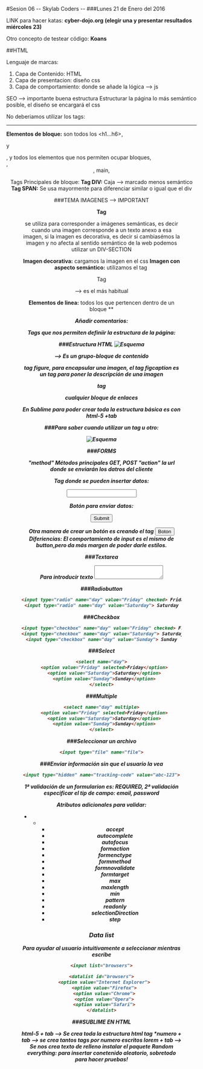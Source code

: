 #Sesion 06 -- Skylab Coders --
###Lunes 21 de Enero del 2016


LINK para hacer katas:
**cyber-dojo.org** **(elegir una y presentar resultados miércoles 23)**

Otro concepto de testear código: **Koans**

##HTML

Lenguaje de marcas: 

1. Capa de Contenido: HTML
2. Capa de presentacion: diseño css
3. Capa de comportamiento: donde se añade la lógica --> js

SEO --> importante buena estructura
Estructurar la página lo más semántico posible, el diseño se encargará el css

No deberiamos utilizar los tags: 
**<br>** 
**<hr>**




**Elementos de bloque:** son todos los <h1...h6>, <p> y <div>, y todos los elementos que nos permiten ocupar bloques, <aside>, <header>, main, 

Tags Principales de bloque:
**Tag DIV:**  Caja --> marcado menos semántico
**Tag SPAN:** Se usa mayormente para diferenciar similar o igual que el div

###TEMA IMAGENES --> IMPORTANT

**Tag <FIGURE>** se utiliza para corresponder a imágenes semánticas, es decir cuando una imagen corresponde a un texto anexo a esa imagen, si la imagen es decorativa, es decir si cambiasémos la imagen y no afecta al sentido semántico de la web podemos utilizar un DIV-SECTION

**Imagen decorativa:** cargamos la imagen en el css
**Imagen con aspecto semántico:** utilizamos el tag <img src="">

Tag <SECTION> --> es el más habitual


**Elementos de linea:** todos los que pertencen dentro de un bloque **<em> <strong>

Añadir comentarios: <!--aquí va el comentario -->

Tags que nos permiten definiir la estructura de la página:

###Estructura HTML
![Esquema](http://www.developer.com/imagesvr_ce/3977/Figure01.png)


<atrticle> --> Es un grupo-bloque de contenido 

tag figure, para encapsular una imagen, el tag figcaption es un tag para poner la descripción de una imagen

tag <nav> cualquier bloque de enlaces

En Sublime para poder crear toda la estructura básica es con **html-5** +tab

###Para saber cuando utilizar un tag u otro:

![Esquema](http://html5doctor.com/downloads/h5d-sectioning-flowchart.png)

###FORMS

"method" Métodos principales GET, POST
"action" la url donde se enviarán los datros del cliente

Tag donde se pueden insertar datos:

<input type="text" name="username">

Botón para enviar datos:

<input type="submit" name="Boton">

Otra manera de crear un botón es creando el tag <button>Boton</button>
Diferiencias: El comportamiento de input es el mismo de button,pero da más margen de poder darle estilos.

###Textarea

Para introducir texto <textarea></textarea>

###Radiobutton
```html
<input type="radio" name="day" value="Friday" checked> Friday
<input type="radio" name="day" value="Saturday"> Saturday
```
###Checkbox
```html
<input type="checkbox" name="day" value="Friday" checked> Friday
<input type="checkbox" name="day" value="Saturday"> Saturday
<input type="checkbox" name="day" value="Sunday"> Sunday
```
###Select
```html
<select name="day">
  <option value="Friday" selected>Friday</option>
  <option value="Saturday">Saturday</option>
  <option value="Sunday">Sunday</option>
</select>
```

###Multiple

```html
<select name="day" multiple>
  <option value="Friday" selected>Friday</option>
  <option value="Saturday">Saturday</option>
  <option value="Sunday">Sunday</option>
</select>
```
###Seleccionar un archivo
```html
<input type="file" name="file">
```
###Enviar información sin que el usuario la vea
```html
<input type="hidden" name="tracking-code" value="abc-123">
```

1ª validación de un formularion es: REQUIRED, 
2ª validación especificar el tip de campo: email, password

Atributos adicionales para validar:

*
    *
        * accept
        * autocomplete
        * autofocus
        * formaction
        * formenctype
        * formmethod
        * formnovalidate
        * formtarget
        * max
        * maxlength
        * min
        * pattern
        * readonly
        * selectionDirection
        * step

### Data list

Para ayudar al usuario intuitivamente a seleccionar mientras escribe

```html
<input list="browsers">

<datalist id="browsers">
  <option value="Internet Explorer">
  <option value="Firefox">
  <option value="Chrome">
  <option value="Opera">
  <option value="Safari">
</datalist>
```


###SUBLIME EN HTML

html-5 + tab --> Se crea toda la estructura html
tag *numero + tab --> se crea tantos tags por numero escritos
lorem + tab --> Se nos crea texto de relleno
instalar el paquete Random everything: para insertar conetenido aleatorio, sobretodo para hacer pruebas!


